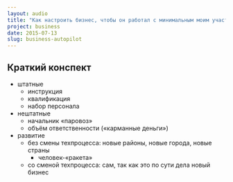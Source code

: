```yaml
---
layout: audio
title: "Как настроить бизнес, чтобы он работал с минимальным моим участием"
project: business
date: 2015-07-13
slug: business-autopilot
---
```



## Краткий конспект

- штатные
  - инструкция
  - квалификация
  - набор персонала
- нештатные
  - начальник «паровоз»
  - объём ответственности («карманные деньги»)
- развитие
  - без смены техпроцесса: новые районы, новые города, новые страны
    - человек-«ракета»
  - со сменой техпроцесса: сам, так как это по сути дела новый бизнес
